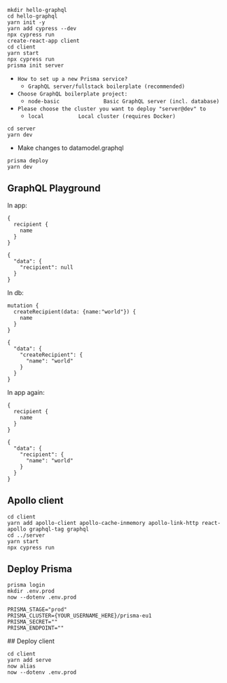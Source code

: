 ```
mkdir hello-graphql
cd hello-graphql
yarn init -y
yarn add cypress --dev
npx cypress run
create-react-app client
cd client
yarn start
npx cypress run
prisma init server
```

* `How to set up a new Prisma service?`
  * `GraphQL server/fullstack boilerplate (recommended)`
* `Choose GraphQL boilerplate project:`
  * `node-basic              Basic GraphQL server (incl. database)`
* `Please choose the cluster you want to deploy "server@dev" to`
  * `local           Local cluster (requires Docker)`

```
cd server
yarn dev
```

* Make changes to datamodel.graphql

```
prisma deploy
yarn dev
```

## GraphQL Playground

In app:

```
{
  recipient {
    name
  }
}
```

```
{
  "data": {
    "recipient": null
  }
}
```

In db:

```
mutation {
  createRecipient(data: {name:"world"}) {
    name
  }
}
```

```
{
  "data": {
    "createRecipient": {
      "name": "world"
    }
  }
}
```

In app again:

```
{
  recipient {
    name
  }
}
```

```
{
  "data": {
    "recipient": {
      "name": "world"
    }
  }
}
```

## Apollo client

```
cd client
yarn add apollo-client apollo-cache-inmemory apollo-link-http react-apollo graphql-tag graphql
cd ../server
yarn start
npx cypress run
```

## Deploy Prisma

```
prisma login
mkdir .env.prod
now --dotenv .env.prod
```

```
PRISMA_STAGE="prod"
PRISMA_CLUSTER={YOUR_USERNAME_HERE}/prisma-eu1
PRISMA_SECRET=""
PRISMA_ENDPOINT=""
```

## Deploy client

```
cd client
yarn add serve
now alias
now --dotenv .env.prod
```